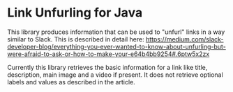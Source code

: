 Link Unfurling for Java
=======

This library produces information that can be used to "unfurl" links in a way similar to Slack. This is described in detail here: https://medium.com/slack-developer-blog/everything-you-ever-wanted-to-know-about-unfurling-but-were-afraid-to-ask-or-how-to-make-your-e64b4bb9254#.6ptw5x2zx

Currently this library retrieves the basic information for a link like title, description, main image and a video if present. It does not retrieve optional labels and values as described in the article.
